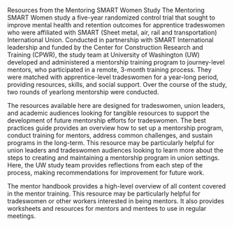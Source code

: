 Resources from the Mentoring SMART Women Study
The Mentoring SMART Women study a five-year randomized control trial that sought to improve mental health and retention outcomes for apprentice tradeswomen who were affiliated with SMART (Sheet metal, air, rail and transportation) International Union. 
Conducted in partnership with SMART International leadership and funded by the Center for Construction Research and Training (CPWR), the study team at University of Washington (UW) developed and administered a mentorship training program to journey-level mentors, who participated in a remote, 3-month training process. They were matched with apprentice-level tradeswomen for a year-long period, providing resources, skills, and social support. Over the course of the study, two rounds of yearlong mentorship were conducted. 

The resources available here are designed for tradeswomen, union leaders, and academic audiences looking for tangible resources to support the development of future mentorship efforts for tradeswomen. 
The best practices guide provides an overview how to set up a mentorship program, conduct training for mentors, address common challenges, and sustain programs in the long-term. This resource may be particularly helpful for union leaders and tradeswomen audiences looking to learn more about the steps to creating and maintaining a mentorship program in union settings. Here, the UW study team provides reflections from each step of the process, making recommendations for improvement for future work. 

The mentor handbook provides a high-level overview of all content covered in the mentor training. This resource may be particularly helpful for tradeswomen or other workers interested in being mentors. It also provides worksheets and resources for mentors and mentees to use in regular meetings. 
